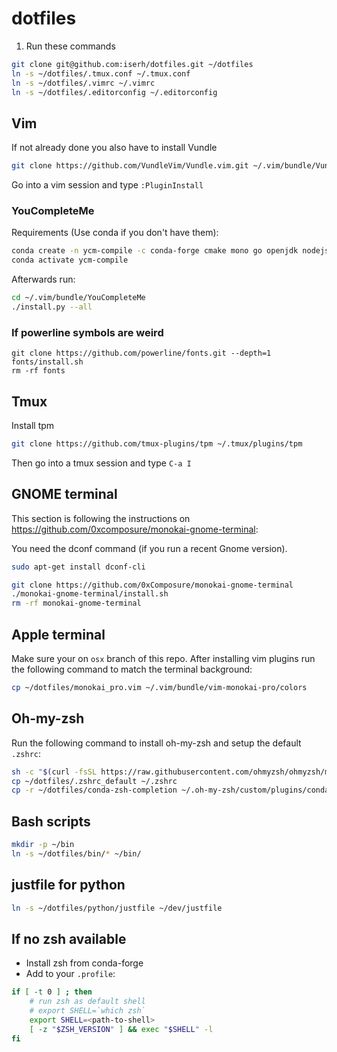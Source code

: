 # dotfiles
1. Run these commands
```sh
git clone git@github.com:iserh/dotfiles.git ~/dotfiles
ln -s ~/dotfiles/.tmux.conf ~/.tmux.conf
ln -s ~/dotfiles/.vimrc ~/.vimrc
ln -s ~/dotfiles/.editorconfig ~/.editorconfig
```

## Vim
If not already done you also have to install Vundle
```sh
git clone https://github.com/VundleVim/Vundle.vim.git ~/.vim/bundle/Vundle.vim
```

Go into a vim session and type `:PluginInstall`

### YouCompleteMe
Requirements (Use conda if you don't have them):
```sh
conda create -n ycm-compile -c conda-forge cmake mono go openjdk nodejs -y
conda activate ycm-compile
```

Afterwards run:
```sh
cd ~/.vim/bundle/YouCompleteMe
./install.py --all
```

### If powerline symbols are weird
```
git clone https://github.com/powerline/fonts.git --depth=1
fonts/install.sh
rm -rf fonts
```


## Tmux
Install tpm
```sh
git clone https://github.com/tmux-plugins/tpm ~/.tmux/plugins/tpm
```

Then go into a tmux session and type `C-a I`


## GNOME terminal
This section is following the instructions on https://github.com/0xcomposure/monokai-gnome-terminal:

You need the dconf command (if you run a recent Gnome version).
```sh
sudo apt-get install dconf-cli
```

```sh
git clone https://github.com/0xComposure/monokai-gnome-terminal
./monokai-gnome-terminal/install.sh
rm -rf monokai-gnome-terminal
```


## Apple terminal
Make sure your on `osx` branch of this repo. After installing vim plugins run the following command to match the terminal background:
```sh
cp ~/dotfiles/monokai_pro.vim ~/.vim/bundle/vim-monokai-pro/colors
```


## Oh-my-zsh
Run the following command to install oh-my-zsh and setup the default `.zshrc`:
```sh
sh -c "$(curl -fsSL https://raw.githubusercontent.com/ohmyzsh/ohmyzsh/master/tools/install.sh)"
cp ~/dotfiles/.zshrc_default ~/.zshrc
cp -r ~/dotfiles/conda-zsh-completion ~/.oh-my-zsh/custom/plugins/conda-zsh-completion
```


## Bash scripts
```sh
mkdir -p ~/bin
ln -s ~/dotfiles/bin/* ~/bin/
```

## justfile for python
```sh
ln -s ~/dotfiles/python/justfile ~/dev/justfile
```

## If no zsh available
- Install zsh from conda-forge
- Add to your `.profile`:
```sh
if [ -t 0 ] ; then
    # run zsh as default shell
    # export SHELL=`which zsh`
    export SHELL=<path-to-shell>
    [ -z "$ZSH_VERSION" ] && exec "$SHELL" -l
fi
```
